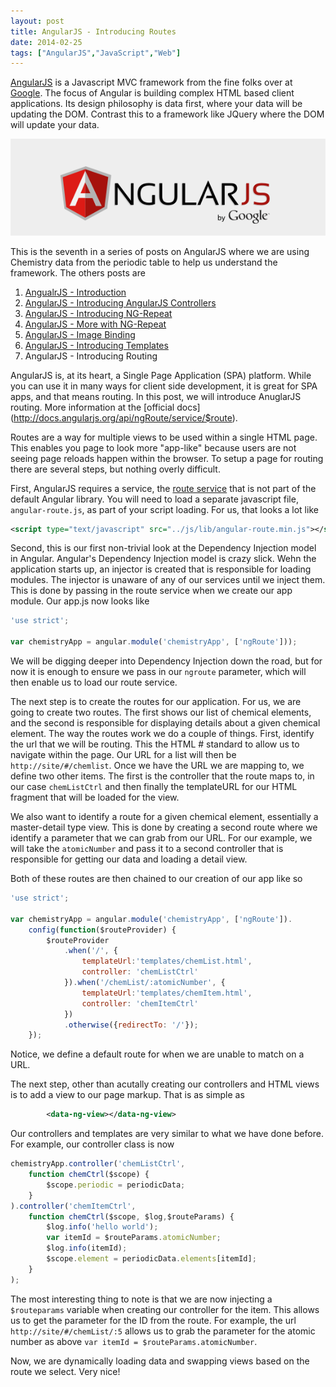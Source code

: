 ```yaml
---
layout: post
title: AngularJS - Introducing Routes
date: 2014-02-25
tags: ["AngularJS","JavaScript","Web"]
---
```



[AngularJS](http://www.angularjs.org) is a Javascript MVC framework from the fine folks over at
[Google](http://www.google.com). The focus of Angular is building complex
 HTML based client applications. Its design philosophy is data first, where your data will be updating the DOM.
 Contrast this to a framework like JQuery where the DOM will update your data.

![AngularJS Logo](angularLogo.png)

This is the seventh in a series of posts on AngularJS where we are using Chemistry data from the periodic table
to help us understand the framework. The others posts are

1. [AngualrJS - Introduction](http://www.jptacek.com/2013/10/angularjs-introduction/)
2. [AngularJS - Introducing AngularJS Controllers](http://www.jptacek.com/2013/10/introducing-angularjs-controllers/)
3. [AngularJS - Introducing NG-Repeat](http://www.jptacek.com/2013/10/angularjs-introducing-ng-repeat/)
4. [AngularJS - More with NG-Repeat](http://www.jptacek.com/2014/01/angularjs-further-with-ng-repeat/)
5. [AngularJS - Image Binding](http://www.jptacek.com/2014/01/angularjs-lou-reed/)
6. [AngularJS - Introducing Templates](http://www.jptacek.com/2014/02/angularJS-templates/)
7. AngularJS - Introducing Routing

AngularJS is, at its heart, a Single Page Application (SPA) platform. While you can use it in
many ways for client side development, it is great for SPA apps, and that means routing. In
this post, we will introduce AnuglarJS routing. More information at the [official docs] (http://docs.angularjs.org/api/ngRoute/service/$route).

Routes are a way for multiple views to be used within a single HTML page. This enables you
page to look more "app-like" because users are not seeing page reloads happen within the
browser. To setup a page for routing there are several steps, but nothing overly difficult.

First, AngularJS requires a service, the [route service](http://docs.angularjs.org/api/ngRoute/service/$route)
that is not part of the default Angular library. You will need to load a separate
javascript file, ``angular-route.js``, as part of your script loading. For us, that looks a
lot like

```xml
<script type="text/javascript" src="../js/lib/angular-route.min.js"></script>
```

Second, this is our first non-trivial look at the Dependency Injection model in Angular.
Angular's Dependency Injection model is crazy slick. Wehn the application starts up, an
injector is created that is responsible for loading modules. The injector is unaware of
any of our services until we inject them. This is done by passing in the route service
when we create our app module. Our app.js now looks like

```javascript
'use strict';

var chemistryApp = angular.module('chemistryApp', ['ngRoute']));

```

We will be digging deeper into Dependency Injection down the road, but for now it is enough
to ensure we pass in our ``ngroute`` parameter, which will then enable us to load our
route service.

The next step is to create the routes for our application. For us, we are going to create
two routes. The first shows our list of chemical elements, and the second is responsible
for displaying details about a given chemical element. The way the routes work we do a
couple of things. First, identify the url that we will be routing. This the HTML # standard
to allow us to navigate within the page. Our URL for a list will then be
``http://site/#/chemlist``. Once we have the URL we are mapping to, we define two other
items. The first is the controller that the route maps to, in our case ``chemListCtrl`` and
then finally the templateURL for our HTML fragment that will be loaded for the view.

We also want to identify a route for a given chemical element, essentially a master-detail
type view. This is done by creating a second route where we identify a parameter that we
can grab from our URL. For our example, we will take the ``atomicNumber`` and pass it to
a second controller that is responsible for getting our data and loading a detail view.

Both of these routes are then chained to our creation of our app like so

```javascript
'use strict';

var chemistryApp = angular.module('chemistryApp', ['ngRoute']).
    config(function($routeProvider) {
        $routeProvider
            .when('/', {
                templateUrl:'templates/chemList.html',
                controller: 'chemListCtrl'
            }).when('/chemList/:atomicNumber', {
                templateUrl:'templates/chemItem.html',
                controller: 'chemItemCtrl'
            })
            .otherwise({redirectTo: '/'});
    });
```

Notice, we define a default route for when we are unable to match on a URL.

The next step, other than acutally creating our controllers and HTML views is to add
a view to our page markup. That is as simple as

```xml
        <data-ng-view></data-ng-view>

```

Our controllers and templates are very similar to what we have done before. For example,
our controller class is now


```javascript
chemistryApp.controller('chemListCtrl',
    function chemCtrl($scope) {
        $scope.periodic = periodicData;
    }
).controller('chemItemCtrl',
    function chemCtrl($scope, $log,$routeParams) {
        $log.info('hello world');
        var itemId = $routeParams.atomicNumber;
        $log.info(itemId);
        $scope.element = periodicData.elements[itemId];
    }
);

```

The most interesting thing to note is that we are now injecting a ``$routeparams`` variable
when creating our controller for the item. This allows us to get the parameter for the ID
from the route. For example, the url ``http://site/#/chemList/:5`` allows us to grab the
parameter for the atomic number as above ``var itemId = $routeParams.atomicNumber``.

Now, we are dynamically loading data and swapping views based on the route we select. Very
nice!


<script type="text/javascript" src="/2014/02/angularJS-IntroToRouting/js/chemistryApp.js"></script>
<script type="text/javascript" src="/2014/02/angularJS-IntroToRouting/js/chemistryController.js"></script>
<script type="text/javascript" src="/2014/02/angularJS-IntroToRouting/js/chemistry.js"></script>